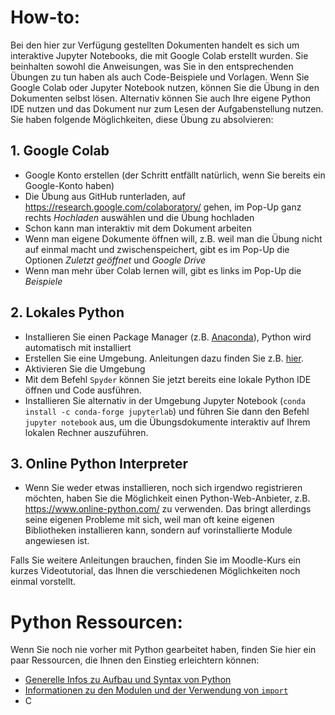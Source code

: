 # How-to:

Bei den hier zur Verfügung gestellten Dokumenten handelt es sich um interaktive Jupyter Notebooks, die mit Google Colab erstellt wurden. Sie beinhalten sowohl die Anweisungen, was Sie in den entsprechenden Übungen zu tun haben als auch Code-Beispiele und Vorlagen. Wenn Sie Google Colab oder Jupyter Notebook nutzen, können Sie die Übung in den Dokumenten selbst lösen. Alternativ können Sie auch Ihre eigene Python IDE nutzen und das Dokument nur zum Lesen der Aufgabenstellung nutzen. Sie haben folgende Möglichkeiten, diese Übung zu absolvieren:

## 1. Google Colab
* Google Konto erstellen (der Schritt entfällt natürlich, wenn Sie bereits ein Google-Konto haben)
* Die Übung aus GitHub runterladen, auf https://research.google.com/colaboratory/ gehen, im Pop-Up ganz rechts *Hochladen* auswählen und die Übung hochladen
* Schon kann man interaktiv mit dem Dokument arbeiten
* Wenn man eigene Dokumente öffnen will, z.B. weil man die Übung nicht auf einmal macht und zwischenspeichert, gibt es im Pop-Up die Optionen *Zuletzt geöffnet* und *Google Drive* 
* Wenn man mehr über Colab lernen will, gibt es links im Pop-Up die *Beispiele*


## 2. Lokales Python
* Installieren Sie einen Package Manager (z.B. [Anaconda](https://www.anaconda.com/products/individual)), Python wird automatisch mit installiert
* Erstellen Sie eine Umgebung. Anleitungen dazu finden Sie z.B. [hier](https://conda.io/projects/conda/en/latest/user-guide/getting-started.html).
* Aktivieren Sie die Umgebung
* Mit dem Befehl `Spyder` können Sie jetzt bereits eine lokale Python IDE öffnen und Code ausführen.
* Installieren Sie alternativ in der Umgebung Jupyter Notebook (`conda install -c conda-forge jupyterlab`) und führen Sie dann den Befehl `jupyter notebook` aus, um die Übungsdokumente interaktiv auf Ihrem lokalen Rechner auszuführen.

## 3. Online Python Interpreter
* Wenn Sie weder etwas installieren, noch sich irgendwo registrieren möchten, haben Sie die Möglichkeit einen Python-Web-Anbieter, z.B. https://www.online-python.com/ zu verwenden. Das bringt allerdings seine eigenen Probleme mit sich, weil man oft keine eigenen Bibliotheken installieren kann, sondern auf vorinstallierte Module angewiesen ist.

Falls Sie weitere Anleitungen brauchen, finden Sie im Moodle-Kurs ein kurzes Videotutorial, das Ihnen die verschiedenen Möglichkeiten noch einmal vorstellt.

# Python Ressourcen:
Wenn Sie noch nie vorher mit Python gearbeitet haben, finden Sie hier ein paar Ressourcen, die Ihnen den Einstieg erleichtern können:
* [Generelle Infos zu Aufbau und Syntax von Python]( https://www.webmasterpro.de/coding/article/einfuehrung-in-python-aufbau-und-grundlagen.html)
* [Informationen zu den Modulen und der Verwendung von `import`](https://www.python-lernen.de/python-standardbibliothek.htm)
* C

